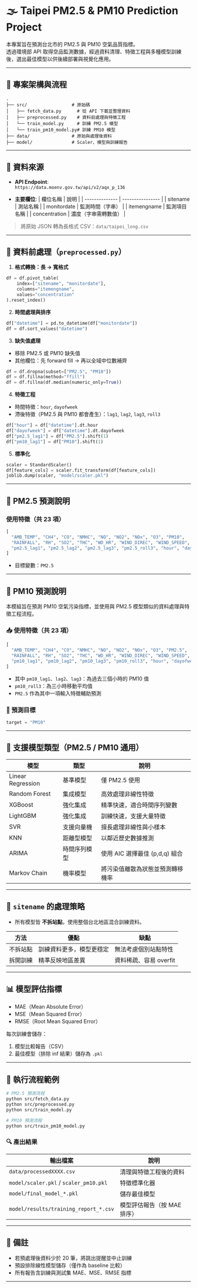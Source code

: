 # 🌫️ Taipei PM2.5 & PM10 Prediction Project

本專案旨在預測台北市的 PM2.5 與 PM10 空氣品質指標。  
透過環境部 API 取得空品監測數據，經過資料清理、特徵工程與多種模型訓練後，選出最佳模型以供後續部署與視覺化應用。

---

## 📁 專案架構與流程

```
.
├── src/                 # 原始碼
│   ├── fetch_data.py      # 從 API 下載並整理資料
│   ├── preprocessed.py    # 資料前處理與特徵工程
│   └── train_model.py     # 訓練 PM2.5 模型
│   └── train_pm10_model.py# 訓練 PM10 模型
├── data/                # 原始與處理後資料
├── model/               # Scaler、模型與訓練報告
```

---

## 📡 資料來源

- **API Endpoint**:  
  `https://data.moenv.gov.tw/api/v2/aqx_p_136`

- **主要欄位**:
  | 欄位名稱       | 說明             |
  | -------------- | ---------------- |
  | sitename       | 測站名稱         |
  | monitordate    | 監測時間（字串） |
  | itemengname    | 監測項目名稱     |
  | concentration  | 濃度（字串需轉數值） |

> 將原始 JSON 轉為長格式 CSV：`data/taipei_long.csv`

---

## 🧹 資料前處理（`preprocessed.py`）

1. **格式轉換：長 → 寬格式**
```python
df = df.pivot_table(
    index=["sitename", "monitordate"],
    columns="itemengname",
    values="concentration"
).reset_index()
```

2. **時間處理與排序**
```python
df["datetime"] = pd.to_datetime(df["monitordate"])
df = df.sort_values("datetime")
```

3. **缺失值處理**
- 移除 PM2.5 或 PM10 缺失值
- 其他欄位：先 forward fill → 再以全域中位數補齊
```python
df = df.dropna(subset=["PM2.5", "PM10"])
df = df.fillna(method="ffill")
df = df.fillna(df.median(numeric_only=True))
```

4. **特徵工程**
- 時間特徵：`hour`, `dayofweek`
- 滯後特徵（PM2.5 與 PM10 都會產生）：`lag1`, `lag2`, `lag3`, `roll3`
```python
df["hour"] = df["datetime"].dt.hour
df["dayofweek"] = df["datetime"].dt.dayofweek
df["pm2.5_lag1"] = df["PM2.5"].shift(1)
df["pm10_lag1"] = df["PM10"].shift(1)
```

5. **標準化**
```python
scaler = StandardScaler()
df[feature_cols] = scaler.fit_transform(df[feature_cols])
joblib.dump(scaler, "model/scaler.pkl")
```

---

## 🎯 PM2.5 預測說明

### 使用特徵（共 23 項）
```python
[
  "AMB_TEMP", "CH4", "CO", "NMHC", "NO", "NO2", "NOx", "O3", "PM10",
  "RAINFALL", "RH", "SO2", "THC", "WD_HR", "WIND_DIREC", "WIND_SPEED", "WS_HR",
  "pm2.5_lag1", "pm2.5_lag2", "pm2.5_lag3", "pm2.5_roll3", "hour", "dayofweek"
]
```

- 目標變數：`PM2.5`

---

## 🎯 PM10 預測說明

本模組旨在預測 PM10 空氣污染指標，並使用與 PM2.5 模型類似的資料處理與特徵工程流程。

### 📥 使用特徵（共 23 項）

```python
[
  "AMB_TEMP", "CH4", "CO", "NMHC", "NO", "NO2", "NOx", "O3", "PM2.5",
  "RAINFALL", "RH", "SO2", "THC", "WD_HR", "WIND_DIREC", "WIND_SPEED", "WS_HR",
  "pm10_lag1", "pm10_lag2", "pm10_lag3", "pm10_roll3", "hour", "dayofweek"
]
```

- 其中 `pm10_lag1`、`lag2`、`lag3`：為過去三個小時的 PM10 值  
- `pm10_roll3`：為三小時移動平均值  
- `PM2.5` 作為其中一項輸入特徵輔助預測

### 🎯 預測目標

```python
target = "PM10"
```

---

## 🤖 支援模型類型（PM2.5 / PM10 通用）

| 模型             | 類型         | 說明                                 |
|------------------|--------------|--------------------------------------|
| Linear Regression| 基準模型     | 僅 PM2.5 使用                         |
| Random Forest    | 集成模型     | 高效處理非線性特徵                   |
| XGBoost          | 強化集成     | 精準快速，適合時間序列變數           |
| LightGBM         | 強化集成     | 訓練快速，支援大量特徵               |
| SVR              | 支援向量機   | 擅長處理非線性與小樣本               |
| KNN              | 距離型模型   | 以鄰近歷史數據推測                   |
| ARIMA            | 時間序列模型 | 使用 AIC 選擇最佳 (p,d,q) 組合       |
| Markov Chain     | 機率模型     | 將污染值離散為狀態並預測轉移機率     |

---

## 🧭 `sitename` 的處理策略

- 所有模型皆 **不拆站點**，使用整個台北地區混合訓練資料。

| 方法         | 優點                         | 缺點                         |
|--------------|------------------------------|------------------------------|
| 不拆站點     | 訓練資料更多，模型更穩定     | 無法考慮個別站點特性         |
| 拆開訓練     | 精準反映地區差異             | 資料稀疏、容易 overfit       |

---

## 📊 模型評估指標

- MAE（Mean Absolute Error）  
- MSE（Mean Squared Error）  
- RMSE（Root Mean Squared Error）

每次訓練會儲存：
1. 模型比較報告（CSV）
2. 最佳模型（排除 inf 結果）儲存為 `.pkl`

---

## 🧪 執行流程範例

```bash
# PM2.5 預測流程
python src/fetch_data.py
python src/preprocessed.py
python src/train_model.py

# PM10 預測流程
python src/train_pm10_model.py
```

### 🔍 產出結果

| 輸出檔案                                      | 說明                             |
|-----------------------------------------------|----------------------------------|
| `data/processedXXXX.csv`                      | 清理與特徵工程後的資料           |
| `model/scaler.pkl` / `scaler_pm10.pkl`        | 特徵標準化器                     |
| `model/final_model_*.pkl`                     | 儲存最佳模型                     |
| `model/results/training_report_*.csv`         | 模型評估報告（按 MAE 排序）     |

---

## 📌 備註

- 若預處理後資料少於 20 筆，將跳出提醒並中止訓練
- 預設排除線性模型儲存（僅作為 baseline 比較）
- 所有報告含訓練與測試集 MAE、MSE、RMSE 指標

---
